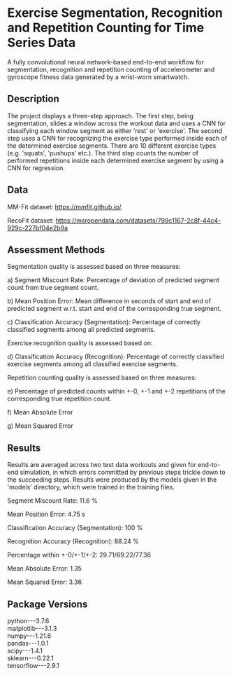 
# Exercise Segmentation, Recognition and Repetition Counting for Time Series Data

A fully convolutional neural network-based end-to-end workflow for segmentation, recognition and repetition counting of accelerometer and gyroscope fitness data generated by a wrist-worn smartwatch.


## Description
The project displays a three-step approach. The first step, being segmentation, slides a window across the workout data and uses a CNN for classifying each window segment as either 'rest' or 'exercise'. The second step uses a CNN for recognizing the exercise type performed inside each of the determined exercise segments. There are 10 different exercise types (e.g. 'squats', 'pushups' etc.). The third step counts the number of performed repetitions inside each determined exercise segment by using a CNN for regression.
## Data
MM-Fit dataset: https://mmfit.github.io/.

RecoFit dataset: https://msropendata.com/datasets/799c1167-2c8f-44c4-929c-227bf04e2b9a
## Assessment Methods
Segmentation quality is assessed based on three measures: 

a) Segment Miscount Rate:
Percentage of deviation of predicted segment count from true segment count.

b) Mean Position Error: 
Mean difference in seconds of start and end of predicted segment w.r.t. start and end of the corresponding true segment.

c) Classification Accuracy (Segmentation): 
Percentage of correctly classified segments among all predicted segments.


Exercise recognition quality is assessed based on:

d) Classification Accuracy (Recognition): 
Percentage of correctly classified exercise segments among all classified exercise segments.

Repetition counting quality is assessed based on three measures:

e) Percentage of predicted counts within +-0, +-1 and +-2 repetitions of the corresponding true repetition count.

f) Mean Absolute Error

g) Mean Squared Error
## Results
Results are averaged across two test data workouts and given for end-to-end simulation, in which errors committed by previous steps trickle down to the succeeding steps. Results were produced by the models given in the 'models' directory, which were trained in the training files.

Segment Miscount Rate: 11.6 %

Mean Position Error: 4.75 s 

Classification Accuracy (Segmentation): 100 %

Recognition Accuracy (Recognition): 88.24 %

Percentage within +-0/+-1/+-2: 29.71/69.22/77.36

Mean Absolute Error: 1.35 

Mean Squared Error: 3.36
## Package Versions
python---3.7.6  
matplotlib---3.1.3  
numpy---1.21.6    
pandas---1.0.1   
scipy---1.4.1   
sklearn---0.22.1    
tensorflow---2.9.1